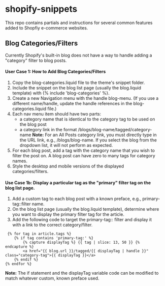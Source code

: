 # shopify-snippets

This repo contains partials and instructions for several common features added to Shopfiy e-commerce websites.

## Blog Categories/Filters
Currently Shopify's built-in blog does not have a way to handle adding a "category" filter to blog posts. 

#### User Case 1: How to Add Blog Categories/Filters
1. Copy the blog-categories.liquid file to the theme's snippet folder.
2. Include the snippet on the blog list page (usually the blog.liquid template) with {% include 'blog-categories' %}.
3. Create a new Navigation menu with the handle blog-menu. (If you use a different name/handle, update the handle references in the blog-categories.liquid file.) 
4. Each nav menu item should have two parts: 
    * a category name that is identical to the category tag to be used on the blog post
    * a category link in the format /blogs/blog-name/tagged/category-name
__Note:__ For an All Posts category link, you must directly type in the URL link, e.g., /blogs/blog-name. If you select the blog from the dropdown list, it will not perform as expected.
5. For each blog post, add a tag with the category name that you wish to filter the post on. A blog post can have zero to many tags for category names. 
6. Style the desktop and mobile versions of the displayed categories/filters.


#### Use Case 1b: Display a particular tag as the "primary" filter tag on the blog list page.
1. Add a custom tag to each blog post with a known preface, e.g., primary-tag::filter name.
2. On the blog list page (usually the blog.liquid template), determine where you want to display the primary filter tag for the article.
3. Add the following code to target the primary-tag:: filter and display it with a link to the correct category/filter.
```
 {% for tag in article.tags %}
    {% if tag contains 'primary-tag:' %}
        {% capture displayTag %} {{ tag | slice: 13, 50 }} {% endcapture %}
        <a href="{{ blog.url }}/tagged/{{ displayTag | handle }}" class="category-tag">{{ displayTag }}</a>
    {% endif %}
{% endfor %}
```
__Note:__ The if statement and the displayTag variable code can be modified to match whatever custom, known preface used.

